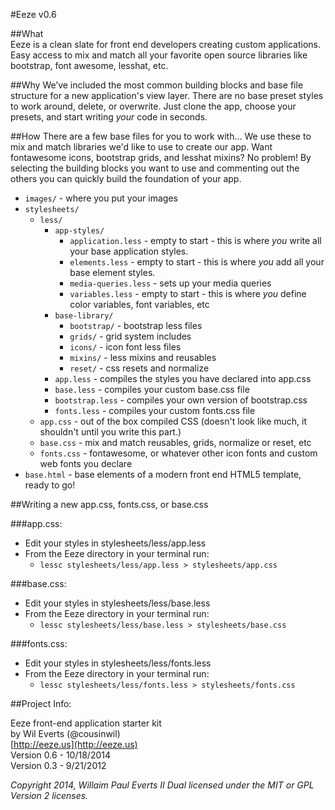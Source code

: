 #Eeze v0.6

##What  
Eeze is a clean slate for front end developers creating custom applications. Easy access to mix and match all your favorite open source libraries like bootstrap, font awesome, lesshat, etc.


##Why
We’ve included the most common building blocks and base file structure for a new application's view layer. There are no base preset styles to work around, delete, or overwrite. Just clone the app, choose your presets, and start writing *your* code in seconds.


##How
There are a few base files for you to work with... We use these to mix and match libraries we'd like to use to create our app. Want fontawesome icons, bootstrap grids, and lesshat mixins? No problem! By selecting the building blocks you want to use and commenting out the others you can quickly build the foundation of your app.

* `images/` - where you put your images
* `stylesheets/`
  * `less/`
    * `app-styles/`
      * `application.less` - empty to start - this is where *you* write all your base application styles.
      * `elements.less` - empty to start - this is where *you* add all your base element styles.
      * `media-queries.less` - sets up your media queries
      * `variables.less` - empty to start - this is where *you* define color variables, font variables, etc
    * `base-library/`
      * `bootstrap/` - bootstrap less files
      * `grids/` - grid system includes
      * `icons/` - icon font less files
      * `mixins/` - less mixins and reusables
      * `reset/` - css resets and normalize
    * `app.less` - compiles the styles you have declared into app.css
    * `base.less` - compiles your custom base.css file
    * `bootstrap.less` - compiles your own version of bootstrap.css
    * `fonts.less` - compiles your custom fonts.css file
  * `app.css` - out of the box compiled CSS (doesn't look like much, it shouldn't until you write this part.)
  * `base.css` - mix and match reusables, grids, normalize or reset, etc 
  * `fonts.css` - fontawesome, or whatever other icon fonts and custom web fonts you declare
* `base.html` - base elements of a modern front end HTML5 template, ready to go!


##Writing a new app.css, fonts.css, or base.css

###app.css: 
  * Edit your styles in stylesheets/less/app.less
  * From the Eeze directory in your terminal run: 
    * `lessc stylesheets/less/app.less > stylesheets/app.css`

###base.css:
  * Edit your styles in stylesheets/less/base.less
  * From the Eeze directory in your terminal run: 
    * `lessc stylesheets/less/base.less > stylesheets/base.css`

###fonts.css:
  * Edit your styles in stylesheets/less/fonts.less
  * From the Eeze directory in your terminal run: 
    * `lessc stylesheets/less/fonts.less > stylesheets/fonts.css`


##Project Info:

Eeze front-end application starter kit   
by Wil Everts (@cousinwil)  
[http://eeze.us](http://eeze.us)  
Version 0.6 - 10/18/2014  
Version 0.3 - 9/21/2012  

_Copyright 2014, Willaim Paul Everts II
Dual licensed under the MIT or GPL Version 2 licenses._
